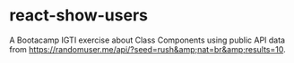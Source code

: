 # react-show-users
A Bootacamp IGTI exercise about Class Components using  public API data from https://randomuser.me/api/?seed=rush&amp;nat=br&amp;results=10.
